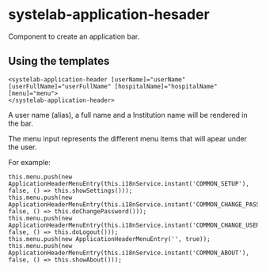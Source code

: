 # systelab-application-hesader

Component to create an application bar.

## Using the templates

```
<systelab-application-header [userName]="userName" [userFullName]="userFullName" [hospitalName]="hospitalName" [menu]="menu">
</systelab-application-header>
```
A user name (alias), a full name and a Institution name will be rendered in the bar. 

The menu input represents the different menu items that will apear under the user.

For example:
```
this.menu.push(new ApplicationHeaderMenuEntry(this.i18nService.instant('COMMON_SETUP'), false, () => this.showSettings()));
this.menu.push(new ApplicationHeaderMenuEntry(this.i18nService.instant('COMMON_CHANGE_PASSWORD'), false, () => this.doChangePassword()));
this.menu.push(new ApplicationHeaderMenuEntry(this.i18nService.instant('COMMON_CHANGE_USER'), false, () => this.doLogout()));
this.menu.push(new ApplicationHeaderMenuEntry('', true));
this.menu.push(new ApplicationHeaderMenuEntry(this.i18nService.instant('COMMON_ABOUT'), false, () => this.showAbout()));
```
